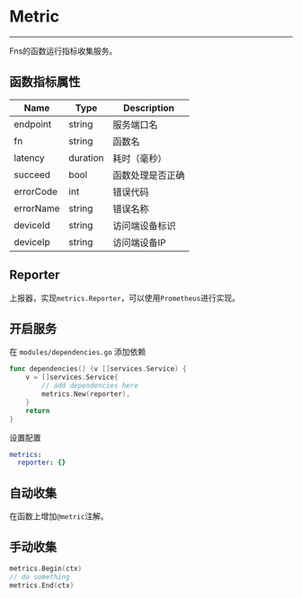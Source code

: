 # Metric

------

Fns的函数运行指标收集服务。

## 函数指标属性

| Name      | Type     | Description |
|-----------|----------|-------------|
| endpoint  | string   | 服务端口名       |
| fn        | string   | 函数名         |
| latency   | duration | 耗时（毫秒）      |
| succeed   | bool     | 函数处理是否正确    |
| errorCode | int      | 错误代码        |
| errorName | string   | 错误名称        |
| deviceId  | string   | 访问端设备标识     |
| deviceIp  | string   | 访问端设备IP     |


## Reporter
上报器，实现`metrics.Reporter`，可以使用`Prometheus`进行实现。

## 开启服务
在 `modules/dependencies.go` 添加依赖
```go
func dependencies() (v []services.Service) {
    v = []services.Service{
        // add dependencies here
		metrics.New(reporter),
    }
	return
}
```
设置配置
```yaml
metrics:
  reporter: {}  
```

## 自动收集
在函数上增加`@metric`注解。

## 手动收集
```go
metrics.Begin(ctx)
// do something
metrics.End(ctx)
```